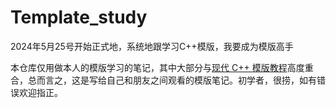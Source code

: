 # Template_study
2024年5月25号开始正式地，系统地跟学习C++模版，我要成为模版高手  

本仓库仅用做本人的模版学习的笔记，其中大部分与[现代 C++ 模版教程](https://mq-b.github.io/Modern-Cpp-templates-tutorial/)高度重合，总而言之，这是写给自己和朋友之间观看的模版笔记。初学者，很捞，如有错误欢迎指正。
